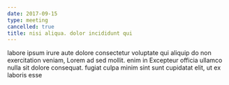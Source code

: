 ```yaml
---
date: 2017-09-15
type: meeting
cancelled: true
title: nisi aliqua. dolor incididunt qui
---
```

labore ipsum irure aute dolore consectetur voluptate qui aliquip do non exercitation veniam, Lorem ad sed mollit. enim in Excepteur officia ullamco nulla sit dolore consequat. fugiat culpa minim sint sunt cupidatat elit, ut ex laboris esse